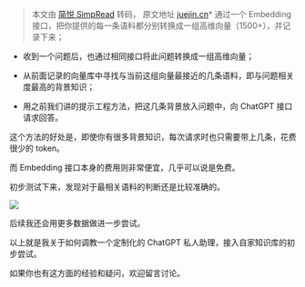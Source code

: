 > 本文由 [简悦 SimpRead](http://ksria.com/simpread/) 转码， 原文地址 [juejin.cn](https://juejin.cn/post/7234513100383223865)*   通过一个 Embedding 接口，把你提供的每一条语料都分别转换成一组高维向量（1500+），并记录下来；
    
*   收到一个问题后，也通过相同接口将此问题转换成一组高维向量；
    
*   从前面记录的向量库中寻找与当前这组向量最接近的几条语料，即与问题相关度最高的背景知识；
    
*   用之前我们讲的提示工程方法，把这几条背景放入问题中，向 ChatGPT 接口请求回答。
    

这个方法的好处是，即使你有很多背景知识，每次请求时也只需要带上几条，花费很少的 token。

而 Embedding 接口本身的费用则非常便宜，几乎可以说是免费。

初步测试下来，发现对于最相关语料的判断还是比较准确的。

![](https://p9-juejin.byteimg.com/tos-cn-i-k3u1fbpfcp/e4f4f86295a84d3388ba371188846243~tplv-k3u1fbpfcp-zoom-in-crop-mark:1512:0:0:0.awebp?)

后续我还会用更多数据做进一步尝试。

以上就是我关于如何调教一个定制化的 ChatGPT 私人助理，接入自家知识库的初步尝试。

如果你也有这方面的经验和疑问，欢迎留言讨论。